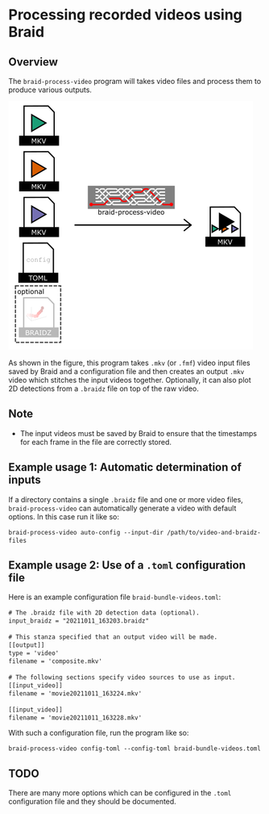 # Processing recorded videos using Braid

## Overview

The `braid-process-video` program will takes video files and process them to
produce various outputs.

![braid-process-video.png](braid-process-video.png)

As shown in the figure, this program takes `.mkv` (or `.fmf`) video input files
saved by Braid and a configuration file and then creates an output `.mkv` video
which stitches the input videos together. Optionally, it can also plot 2D
detections from a `.braidz` file on top of the raw video.

## Note

- The input videos must be saved by Braid to ensure that the timestamps for each
  frame in the file are correctly stored.

## Example usage 1: Automatic determination of inputs

If a directory contains a single `.braidz` file and one or more video files,
`braid-process-video` can automatically generate a video with default options.
In this case run it like so:

```ignore
braid-process-video auto-config --input-dir /path/to/video-and-braidz-files
```

## Example usage 2: Use of a `.toml` configuration file

Here is an example configuration file `braid-bundle-videos.toml`:

```ignore
# The .braidz file with 2D detection data (optional).
input_braidz = "20211011_163203.braidz"

# This stanza specified that an output video will be made.
[[output]]
type = 'video'
filename = 'composite.mkv'

# The following sections specify video sources to use as input.
[[input_video]]
filename = 'movie20211011_163224.mkv'

[[input_video]]
filename = 'movie20211011_163228.mkv'
```

With such a configuration file, run the program like so:

```ignore
braid-process-video config-toml --config-toml braid-bundle-videos.toml
```

## TODO

There are many more options which can be configured in the `.toml` configuration
file and they should be documented.
